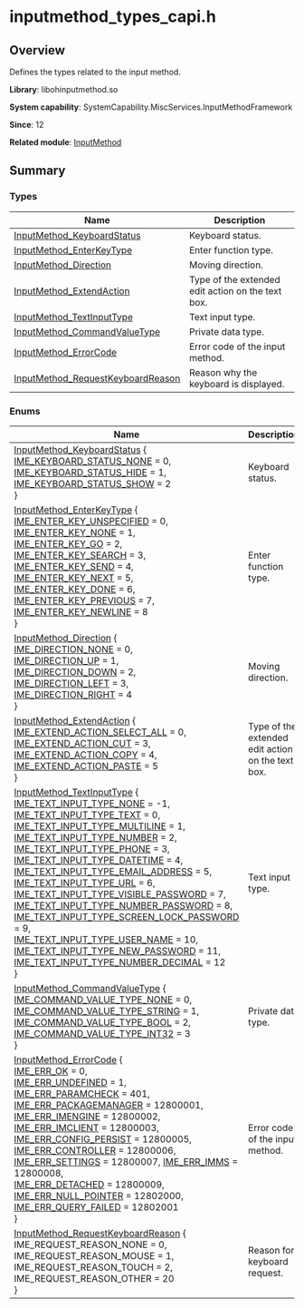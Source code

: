 # inputmethod_types_capi.h


## Overview

Defines the types related to the input method.

**Library**: libohinputmethod.so

**System capability**: SystemCapability.MiscServices.InputMethodFramework

**Since**: 12

**Related module**: [InputMethod](_input_method.md)


## Summary


### Types

| Name| Description| 
| -------- | -------- |
| [InputMethod_KeyboardStatus](_input_method.md#inputmethod_keyboardstatus) | Keyboard status.| 
| [InputMethod_EnterKeyType](_input_method.md#inputmethod_enterkeytype) | Enter function type.| 
| [InputMethod_Direction](_input_method.md#inputmethod_direction) | Moving direction.| 
| [InputMethod_ExtendAction](_input_method.md#inputmethod_extendaction) | Type of the extended edit action on the text box.| 
| [InputMethod_TextInputType](_input_method.md#inputmethod_textinputtype) | Text input type.| 
| [InputMethod_CommandValueType](_input_method.md#inputmethod_commandvaluetype) | Private data type.| 
| [InputMethod_ErrorCode](_input_method.md#inputmethod_errorcode) | Error code of the input method.| 
| [InputMethod_RequestKeyboardReason](_input_method.md#inputmethod_requestkeyboardreason) | Reason why the keyboard is displayed.| 


### Enums

| Name| Description| 
| -------- | -------- |
| [InputMethod_KeyboardStatus](_input_method.md#inputmethod_keyboardstatus) {<br/>[IME_KEYBOARD_STATUS_NONE](_input_method.md) = 0,<br/>[IME_KEYBOARD_STATUS_HIDE](_input_method.md) = 1,<br/>[IME_KEYBOARD_STATUS_SHOW](_input_method.md) = 2<br/>} | Keyboard status. | 
| [InputMethod_EnterKeyType](_input_method.md#inputmethod_enterkeytype) {<br/>[IME_ENTER_KEY_UNSPECIFIED](_input_method.md) = 0,<br/>[IME_ENTER_KEY_NONE](_input_method.md) = 1,<br/>[IME_ENTER_KEY_GO](_input_method.md) = 2,<br/>[IME_ENTER_KEY_SEARCH](_input_method.md) = 3,<br/>[IME_ENTER_KEY_SEND](_input_method.md) = 4,<br/>[IME_ENTER_KEY_NEXT](_input_method.md) = 5,<br/>[IME_ENTER_KEY_DONE](_input_method.md) = 6,<br/>[IME_ENTER_KEY_PREVIOUS](_input_method.md) = 7,<br/>[IME_ENTER_KEY_NEWLINE](_input_method.md) = 8<br/>} | Enter function type. | 
| [InputMethod_Direction](_input_method.md#inputmethod_direction) {<br/>[IME_DIRECTION_NONE](_input_method.md) = 0,<br/>[IME_DIRECTION_UP](_input_method.md) = 1,<br/>[IME_DIRECTION_DOWN](_input_method.md) = 2,<br/>[IME_DIRECTION_LEFT](_input_method.md) = 3,<br/>[IME_DIRECTION_RIGHT](_input_method.md) = 4<br/>} | Moving direction. | 
| [InputMethod_ExtendAction](_input_method.md#inputmethod_extendaction) {<br/>[IME_EXTEND_ACTION_SELECT_ALL](_input_method.md) = 0,<br/>[IME_EXTEND_ACTION_CUT](_input_method.md) = 3,<br/>[IME_EXTEND_ACTION_COPY](_input_method.md) = 4,<br/>[IME_EXTEND_ACTION_PASTE](_input_method.md) = 5<br/>} | Type of the extended edit action on the text box. | 
| [InputMethod_TextInputType](_input_method.md#inputmethod_textinputtype) {<br/>[IME_TEXT_INPUT_TYPE_NONE](_input_method.md) = -1,<br/>[IME_TEXT_INPUT_TYPE_TEXT](_input_method.md) = 0,<br/>[IME_TEXT_INPUT_TYPE_MULTILINE](_input_method.md) = 1,<br/>[IME_TEXT_INPUT_TYPE_NUMBER](_input_method.md) = 2,<br/>[IME_TEXT_INPUT_TYPE_PHONE](_input_method.md) = 3,<br/>[IME_TEXT_INPUT_TYPE_DATETIME](_input_method.md) = 4,<br/>[IME_TEXT_INPUT_TYPE_EMAIL_ADDRESS](_input_method.md) = 5,<br/>[IME_TEXT_INPUT_TYPE_URL](_input_method.md) = 6,<br/>[IME_TEXT_INPUT_TYPE_VISIBLE_PASSWORD](_input_method.md) = 7,<br/>[IME_TEXT_INPUT_TYPE_NUMBER_PASSWORD](_input_method.md) = 8,<br/>[IME_TEXT_INPUT_TYPE_SCREEN_LOCK_PASSWORD](_input_method.md) = 9,<br/>[IME_TEXT_INPUT_TYPE_USER_NAME](_input_method.md) = 10,<br/>[IME_TEXT_INPUT_TYPE_NEW_PASSWORD](_input_method.md) = 11,<br/>[IME_TEXT_INPUT_TYPE_NUMBER_DECIMAL](_input_method.md) = 12<br/>} | Text input type. | 
| [InputMethod_CommandValueType](_input_method.md#inputmethod_commandvaluetype) {<br/>[IME_COMMAND_VALUE_TYPE_NONE](_input_method.md) = 0,<br/>[IME_COMMAND_VALUE_TYPE_STRING](_input_method.md) = 1,<br/>[IME_COMMAND_VALUE_TYPE_BOOL](_input_method.md) = 2,<br/>[IME_COMMAND_VALUE_TYPE_INT32](_input_method.md) = 3<br/>} | Private data type. | 
| [InputMethod_ErrorCode](_input_method.md#inputmethod_errorcode) {<br/>[IME_ERR_OK](_input_method.md) = 0,<br/>[IME_ERR_UNDEFINED](_input_method.md) = 1,<br/>[IME_ERR_PARAMCHECK](_input_method.md) = 401,<br/>[IME_ERR_PACKAGEMANAGER](_input_method.md) = 12800001,<br/>[IME_ERR_IMENGINE](_input_method.md) = 12800002,<br/>[IME_ERR_IMCLIENT](_input_method.md) = 12800003,<br/>[IME_ERR_CONFIG_PERSIST](_input_method.md) = 12800005,<br/>[IME_ERR_CONTROLLER](_input_method.md) = 12800006,<br/>[IME_ERR_SETTINGS](_input_method.md) = 12800007, [IME_ERR_IMMS](_input_method.md) = 12800008,<br/>[IME_ERR_DETACHED](_input_method.md) = 12800009,<br/>[IME_ERR_NULL_POINTER](_input_method.md) = 12802000,<br/>[IME_ERR_QUERY_FAILED](_input_method.md) = 12802001<br/>} | Error code of the input method. | 
| [InputMethod_RequestKeyboardReason](_input_method.md#inputmethod_requestkeyboardreason) {<br/>IME_REQUEST_REASON_NONE = 0,<br/>IME_REQUEST_REASON_MOUSE = 1,<br/>IME_REQUEST_REASON_TOUCH = 2,<br/>IME_REQUEST_REASON_OTHER = 20<br/>} | Reason for keyboard request. | 
